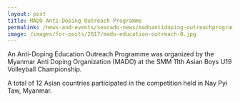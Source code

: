```yaml
---
layout: post
title: MADO Anti-Doping Outreach Programme
permalink: /news-and-events/searado-news/madoantidoping-outreachprogramme
image: /images/for-posts/2017/mado-education-outreach-0.jpg
---
```

An Anti-Doping Education Outreach Programme was organized by the Myanmar Anti Doping Organization (MADO) at the SMM 11th Asian Boys U19 Volleyball Championship.

A total of 12 Asian countries participated in the competition held in Nay Pyi Taw, Myanmar.

